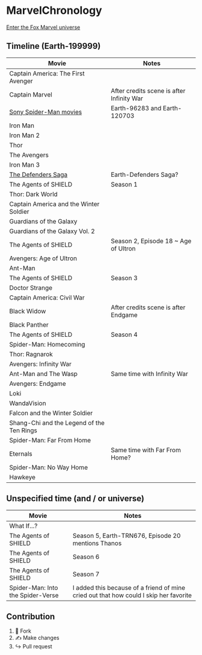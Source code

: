 # MarvelChronology

[Enter the Fox Marvel universe](Fox.md)

## Timeline (Earth-199999)

| Movie                                     | Notes                                     |
| ----------------------------------------- | ----------------------------------------- |
| Captain America: The First Avenger        |                                           |
| Captain Marvel                            | After credits scene is after Infinity War |
| [Sony Spider-Man movies](Spider-Man.md)   | Earth-96283 and Earth-120703              |
| Iron Man                                  |                                           |
| Iron Man 2                                |                                           |
| Thor                                      |                                           |
| The Avengers                              |                                           |
| Iron Man 3                                |                                           |
| [The Defenders Saga](Defenders.md)        | Earth-Defenders Saga?                     |
| The Agents of SHIELD                      | Season 1                                  |
| Thor: Dark World                          |                                           |
| Captain America and the Winter Soldier    |                                           |
| Guardians of the Galaxy                   |                                           |
| Guardians of the Galaxy Vol. 2            |                                           |
| The Agents of SHIELD                      | Season 2, Episode 18 ~ Age of Ultron      |
| Avengers: Age of Ultron                   |                                           |
| Ant-Man                                   |                                           |
| The Agents of SHIELD                      | Season 3                                  |
| Doctor Strange                            |                                           |
| Captain America: Civil War                |                                           |
| Black Widow                               | After credits scene is after Endgame      |
| Black Panther                             |                                           |
| The Agents of SHIELD                      | Season 4                                  |
| Spider-Man: Homecoming                    |                                           |
| Thor: Ragnarok                            |                                           |
| Avengers: Infinity War                    |                                           |
| Ant-Man and The Wasp                      | Same time with Infinity War               |
| Avengers: Endgame                         |                                           |
| Loki                                      |                                           |
| WandaVision                               |                                           |
| Falcon and the Winter Soldier             |                                           |
| Shang-Chi and the Legend of the Ten Rings |                                           |
| Spider-Man: Far From Home                 |                                           |
| Eternals                                  | Same time with Far From Home?             |
| Spider-Man: No Way Home                   |                                           |
| Hawkeye                                   |                                           |

## Unspecified time (and / or universe)

| Movie                             | Notes                                                                                 |
| --------------------------------- | ------------------------------------------------------------------------------------- |
| What If...?                       |                                                                                       |
| The Agents of SHIELD              | Season 5, Earth-TRN676, Episode 20 mentions Thanos                                    |
| The Agents of SHIELD              | Season 6                                                                              |
| The Agents of SHIELD              | Season 7                                                                              |
| Spider-Man: Into the Spider-Verse | I added this because of a friend of mine cried out that how could I skip her favorite |

## Contribution

1. 🍴 Fork
2. ✍️ Make changes
3. ↪️ Pull request
